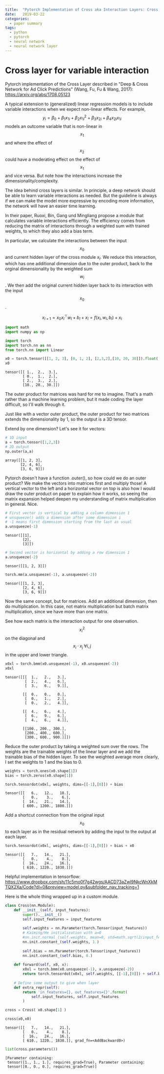 ```yaml
---
title:  "Pytorch Implementation of Cross aka Interaction Layers: Cross and Deep Network"
date:   2019-03-22
categories:
  - paper summary
tags:
  - python
  - pytorch
  - neural network
  - neural network layer
---
```



# Cross layer for variable interaction

Pytorch implementation of the Cross Layer described in "Deep & Cross Network for Ad Click Predictions" (Wang, Fu, Fu & Wang, 2017): https://arxiv.org/abs/1708.05123

A typical extension to (generalized) linear regression models is to include variable interactions when we expect non-linear effects. For example,
$$y_i = \beta_0 + \beta_1 x_{1i} + \beta_2 x^2_{1i} + \beta_3 x_{2i} + \beta_4 x_{2i} x_{1i}$$
models an outcome variable that is non-linear in $$x_1$$ and where the effect of $$x_2$$ could have a moderating effect on the effect of $$x_1$$ and vice versa. But note how the interactions increase the dimensionality/complexity.

The idea behind cross layers is similar. In principle, a deep network should be able to learn variable interactions as needed. But the guideline is always if we can make the model more expressive by encoding more information, the network will have an easier time learning. 

In their paper, Ruoxi, Bin, Gang und Mingliang propose a module that calculates variable interactions efficiently. The efficiency comes from reducing the matrix of interactions through a weighted sum with trained weights, to which they also add a bias term.  

In particular, we calculate the interactions between the input $$x_0$$ and current hidden layer of the cross module $x_l$. We reduce this interaction, which has one additional dimension due to the outer product, back to the orginal dimensionality by the weighted sum $$w_l$$. We then add the original current hidden layer back to its interaction with the input $$x_0$$. 

$$x_{l+1} = x_0x_l^{\top} w_l + b_l + x_l = f(x_l, w_l, b_l) + x_l$$



```python
import math
import numpy as np 

import torch
import torch.nn as nn
from torch.nn import Linear
```


```python
x0 = torch.tensor([[1, 2, 3], [0, 1, 2], [2,3,2],[10, 20, 30]]).float()
x0
```




    tensor([[ 1.,  2.,  3.],
            [ 0.,  1.,  2.],
            [ 2.,  3.,  2.],
            [10., 20., 30.]])



The outer product for matrices was hard for me to imagine. That's a math rather than a machine learning problem, but it made coding the layer difficult, so I'll walk through it.

Just like with a vector outer product, the outer product for two matrices extends the dimensionality by 1, so the output is a 3D tensor.

Extend by one dimension? Let's see it for vectors:


```python
# 1D input
a = torch.tensor([1,2,3])
# 2D output
np.outer(a,a)
```




    array([[1, 2, 3],
           [2, 4, 6],
           [3, 6, 9]])



Pytorch doesn't have a function .outer(), so how could we do an outer product? We make the vectors into matrices first and multiply those! A vertical vector to the left and a horizontal vector on top is also how I would draw the outer product on paper to explain how it works, so seeing the matrix expansion helped deepen my understanding of matrix multiplication in general. Nice.


```python
# First vector is vertical by adding a column dimension 1
# unsqueeze() adds a dimension after some dimension i
# -1 means first dimension starting from the last as usual
a.unsqueeze(-1)
```




    tensor([[1],
            [2],
            [3]])




```python
# Second vector is horizontal by adding a row dimension 1
a.unsqueeze(-2)
```




    tensor([[1, 2, 3]])




```python
torch.mm(a.unsqueeze(-1), a.unsqueeze(-2))
```




    tensor([[1, 2, 3],
            [2, 4, 6],
            [3, 6, 9]])



Now the same concept, but for matrices. Add an additional dimension, then do multiplication. In this case, not matrix multiplication but batch matrix multiplication, since we have more than one matrix.

See how each matrix is the interaction output for one observation. $$x_i^2$$ on the diagonal and $$x_i \cdot x_j \; \forall i,j$$ in the upper and lower triangle.


```python
x0xl = torch.bmm(x0.unsqueeze(-1), x0.unsqueeze(-2))
x0xl
```




    tensor([[[  1.,   2.,   3.],
             [  2.,   4.,   6.],
             [  3.,   6.,   9.]],
    
            [[  0.,   0.,   0.],
             [  0.,   1.,   2.],
             [  0.,   2.,   4.]],
    
            [[  4.,   6.,   4.],
             [  6.,   9.,   6.],
             [  4.,   6.,   4.]],
    
            [[100., 200., 300.],
             [200., 400., 600.],
             [300., 600., 900.]]])



Reduce the outer product by taking a weighted sum over the rows. The weights are the trainable weights of the linear layer and we add the trainable bias of the hidden layer. To see the weighted average more clearly, I set the weights to 1 and the bias to 0.


```python
weights = torch.ones(x0.shape[1])
bias = torch.zeros(x0.shape[1])
```


```python
torch.tensordot(x0xl, weights, dims=[[-1],[0]]) + bias
```




    tensor([[   6.,   12.,   18.],
            [   0.,    3.,    6.],
            [  14.,   21.,   14.],
            [ 600., 1200., 1800.]])



Add a shortcut connection from the original input $$x_0$$ to each layer as in the residual network by adding the input to the output at each layer.


```python
torch.tensordot(x0xl, weights, dims=[[-1],[0]]) + bias + x0
```




    tensor([[   7.,   14.,   21.],
            [   0.,    4.,    8.],
            [  16.,   24.,   16.],
            [ 610., 1220., 1830.]])



Helpful implementation in tensorflow: 
https://www.dropbox.com/sh/11c5mo0f7g42wgs/AACD73aZwl9NkcWnXkMTQX2Xa/Code?dl=0&preview=model.py&subfolder_nav_tracking=1

Here is the whole thing wrapped up in a custom module. 


```python
class Cross(nn.Module):
    def __init__(self, input_features):
        super().__init__()
        self.input_features = input_features
        
        self.weights = nn.Parameter(torch.Tensor(input_features))
        # Kaiming/He initialization with a=0
        #nn.init.normal_(self.weights, mean=0, std=math.sqrt(2/input_features))
        nn.init.constant_(self.weights, 1.)
        
        self.bias = nn.Parameter(torch.Tensor(input_features))
        nn.init.constant_(self.bias, 0.)
        
    def forward(self, x0, x):
        x0xl = torch.bmm(x0.unsqueeze(-1), x.unsqueeze(-2))
        return torch.tensordot(x0xl, self.weights, [[-1],[0]]) + self.bias + x
    
    # Define some output to give when layer 
    def extra_repr(self):
        return 'in_features={}, out_features={}'.format(
            self.input_features, self.input_features
        )
```


```python
cross = Cross( x0.shape[1] )
```


```python
cross(x0,x0)
```




    tensor([[   7.,   14.,   21.],
            [   0.,    4.,    8.],
            [  16.,   24.,   16.],
            [ 610., 1220., 1830.]], grad_fn=<AddBackward0>)




```python
list(cross.parameters())
```




    [Parameter containing:
     tensor([1., 1., 1.], requires_grad=True), Parameter containing:
     tensor([0., 0., 0.], requires_grad=True)]


